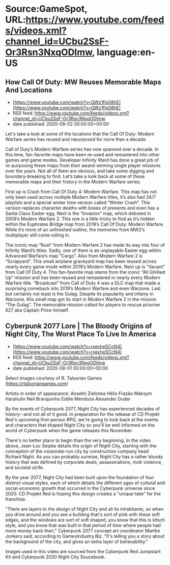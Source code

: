 # Source:GameSpot, URL:https://www.youtube.com/feeds/videos.xml?channel_id=UCbu2SsF-Or3Rsn3NxqODImw, language:en-US

## How Call Of Duty: MW Reuses Memorable Maps And Locations
 - [https://www.youtube.com/watch?v=QWz1fjs08hE](https://www.youtube.com/watch?v=QWz1fjs08hE)
 - RSS feed: https://www.youtube.com/feeds/videos.xml?channel_id=UCbu2SsF-Or3Rsn3NxqODImw
 - date published: 2020-08-02 00:00:00+00:00

Let's take a look at some of the locations that the Call Of Duty: Modern Warfare series has reused and repurposed for more than a decade. 

Call of Duty’s Modern Warfare series has now spanned over a decade. In this time, fan-favorite maps have been re-used and remastered into other games and game modes. Developer Infinity Ward has done a great job of re-purposing these maps from their award-winning single player missions over the years. Not all of them are obvious, and take some digging and boundary-breaking to find. Let’s take a look back at some of these memorable maps and their history in the Modern Warfare series.

First up is Crash from Call Of Duty 4: Modern Warfare. This map has not only been used across multiple Modern Warfare titles, it’s also had 24/7 playlists and a special winter time version called “Winter Crash”. This version replaces character deaths with boxes of presents and even has a Santa Claus Easter egg. Next is the “Invasion” map, which debuted in 2009’s Modern Warfare 2. This one is a little tricky to find as it’s hidden within the Euphrates Bridge map from 2019’s Call Of Duty: Modern Warfare. While it’s more of an unfinished outline, the memories from MW2’s multiplayer still come rolling in.

The iconic map “Rust” from Modern Warfare 2 has made its way into four of Infinity Ward’s titles. Sadly, one of them is an unplayable Easter egg within Advanced Warfare’s map “Cargo”. Also from Modern Warfare 2 is “Scrapyard”. This small airplane graveyard map has been reused across nearly every game mode within 2019’s Modern Warfare. Next up is “Vacant” from Call Of Duty 4. This fan-favorite map stems from the iconic “All Ghillied Up” mission and has been reused and remastered in nearly every Modern Warfare title. “Broadcast” from Call of Duty 4 was a DLC map that made a surprising comeback into 2019’s Modern Warfare and even Warzone. Last but certainly not least is the Gulag. Despite its popularity and infamy in Warzone, this small map got its start in Modern Warfare 2 in the mission “The Gulag”. The memorable mission called for players to rescue prisoner 627 aka Captain Price himself.

## Cyberpunk 2077 Lore | The Bloody Origins of Night City, The Worst Place To Live In America
 - [https://www.youtube.com/watch?v=rxexheSCcN4](https://www.youtube.com/watch?v=rxexheSCcN4)
 - RSS feed: https://www.youtube.com/feeds/videos.xml?channel_id=UCbu2SsF-Or3Rsn3NxqODImw
 - date published: 2020-08-01 00:00:00+00:00

Select images courtesy of R. Talsorian Games (https://rtalsoriangames.com)
 
Artists in order of appearance:
Anselm Zielonka
Hélio Frazão
Maksym Harahulin
Neil Branquinho
Eddie Mendoza
Alexander Dudar

By the events of Cyberpunk 2077, Night City has experienced decades of history--and not all of it good. In preparation for the release of CD Projekt Red's upcoming first-person RPG, we're going to look back at the events and characters that shaped Night City so you'll be well informed on the world of Cyberpunk when the game releases this November.

There's no better place to begin than the very beginning. In the video above, Jean-Luc Seipke details the origin of Night City, starting with the conception of the corporate-run city by construction company head Richard Night. As you can probably surmise, Night City has a rather bloody history that was defined by corporate deals, assassinations, mob violence, and societal strife. 

By the year 2077, Night City had been built upon the foundation of four distinct visual styles, each of which details the different ages of cultural and social-economic growth that occurred in the Cyberpunk universe since 2020. CD Projekt Red is hoping this design creates a "unique take" for the franchise.

"There are layers to the design of Night City and all its inhabitants, so when you drive around and you see a building that's sort of pink with these soft edges, and the windows are sort of soft shaped, you know that this is kitsch style, and you know that was built in that period of time where people had more money back then," Cyberpunk 2077 concept art coordinator Marthe Jonkers said, according to GamesIndustry.Biz. "It's telling you a story about the background of the city, and gives an extra layer of believability."

Images used in this video are sourced from the Cyberpunk Red Jumpstart Kit and Cyberpunk 2020 Night City Soucebook.

